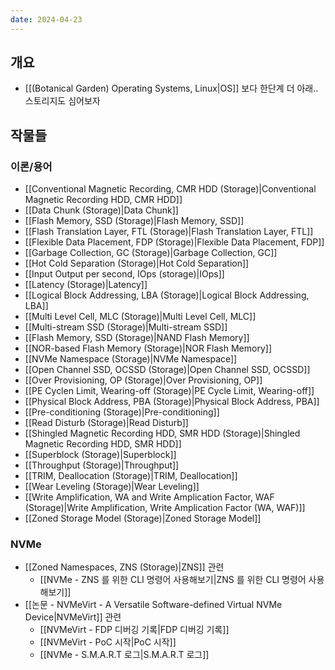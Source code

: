 ```yaml
---
date: 2024-04-23
---
```

## 개요

- [[(Botanical Garden) Operating Systems, Linux|OS]] 보다 한단계 더 아래.. 스토리지도 심어보자

## 작물들

### 이론/용어

- [[Conventional Magnetic Recording, CMR HDD (Storage)|Conventional Magnetic Recording HDD, CMR HDD]]
- [[Data Chunk (Storage)|Data Chunk]]
- [[Flash Memory, SSD (Storage)|Flash Memory, SSD]]
- [[Flash Translation Layer, FTL (Storage)|Flash Translation Layer, FTL]]
- [[Flexible Data Placement, FDP (Storage)|Flexible Data Placement, FDP]]
- [[Garbage Collection, GC (Storage)|Garbage Collection, GC]]
- [[Hot Cold Separation (Storage)|Hot Cold Separation]]
- [[Input Output per second, IOps (storage)|IOps]]
- [[Latency (Storage)|Latency]]
- [[Logical Block Addressing, LBA (Storage)|Logical Block Addressing, LBA]]
- [[Multi Level Cell, MLC (Storage)|Multi Level Cell, MLC]]
- [[Multi-stream SSD (Storage)|Multi-stream SSD]]
- [[Flash Memory, SSD (Storage)|NAND Flash Memory]]
- [[NOR-based Flash Memory (Storage)|NOR Flash Memory]]
- [[NVMe Namespace (Storage)|NVMe Namespace]]
- [[Open Channel SSD, OCSSD (Storage)|Open Channel SSD, OCSSD]]
- [[Over Provisioning, OP (Storage)|Over Provisioning, OP]]
- [[PE Cyclen Limit, Wearing-off (Storage)|PE Cycle Limit, Wearing-off]]
- [[Physical Block Address, PBA (Storage)|Physical Block Address, PBA]]
- [[Pre-conditioning (Storage)|Pre-conditioning]]
- [[Read Disturb (Storage)|Read Disturb]]
- [[Shingled Magnetic Recording HDD, SMR HDD (Storage)|Shingled Magnetic Recording HDD, SMR HDD]]
- [[Superblock (Storage)|Superblock]]
- [[Throughput (Storage)|Throughput]]
- [[TRIM, Deallocation (Storage)|TRIM, Deallocation]]
- [[Wear Leveling (Storage)|Wear Leveling]]
- [[Write Amplification, WA and Write Amplication Factor, WAF (Storage)|Write Amplification, Write Amplication Factor (WA, WAF)]]
- [[Zoned Storage Model (Storage)|Zoned Storage Model]]

### NVMe

- [[Zoned Namespaces, ZNS (Storage)|ZNS]] 관련
	- [[NVMe - ZNS 를 위한 CLI 명령어 사용해보기|ZNS 를 위한 CLI 명령어 사용해보기]]
- [[논문 - NVMeVirt - A Versatile Software-defined Virtual NVMe Device|NVMeVirt]] 관련
	- [[NVMeVirt - FDP 디버깅 기록|FDP 디버깅 기록]]
	- [[NVMeVirt - PoC 시작|PoC 시작]]
	- [[NVMe - S.M.A.R.T 로그|S.M.A.R.T 로그]]